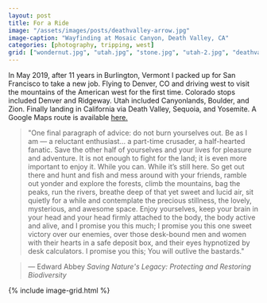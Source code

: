 ```yaml
---
layout: post
title: For a Ride
image: "/assets/images/posts/deathvalley-arrow.jpg"
image-caption: "Wayfinding at Mosaic Canyon, Death Valley, CA"
categories: [photography, tripping, west]
grid: ["wondernut.jpg", "utah.jpg", "stone.jpg", "utah-2.jpg", "deathvalley-rock.jpg", "wondernut-sheep.jpg", "space-wagon-porch.jpg", "space-wagon-outside.jpg", "mosaic-canyon.jpg", "wondernut-barn.jpg"]
---
```


In May 2019, after 11 years in Burlington, Vermont I packed up for San Francisco to take a new job. Flying to Denver, CO and driving west to visit the mountains of the American west for the first time. Colorado stops included Denver and Ridgeway. Utah included Canyonlands, Boulder, and Zion. Finally landing in California via Death Valley, Sequoia, and Yosemite. A Google Maps route is available <a href="https://www.google.com/maps/dir/Denver,+CO/Johnson+Village,+CO/Orvis+Hot+Springs/Dead+Horse+Point+State+Park/Burr+Trail+Rd,+Utah/Zion+National+Park,+Utah/Death+Valley+National+Park/Camp+Nelson,+CA/Yosemite+National+Park,+California/San+Francisco,+CA/@36.8678503,-119.4580817,8.65z/data=!4m63!4m62!1m5!1m1!1s0x876b80aa231f17cf:0x118ef4f8278a36d6!2m2!1d-104.990251!2d39.7392358!1m5!1m1!1s0x8715345411abf979:0x194241f4cef95f25!2m2!1d-106.1066835!2d38.8108291!1m5!1m1!1s0x873f3cc8a24446f3:0x47c2f1de976cb8d9!2m2!1d-107.7350771!2d38.1338064!1m5!1m1!1s0x87481275110f6399:0xee2b196d782ab94c!2m2!1d-109.7405716!2d38.4748255!1m5!1m1!1s0x8735fb0b7af1592d:0xd77f245f8f3fecc5!2m2!1d-111.109684!2d37.8689522!1m5!1m1!1s0x80caead08844f8d9:0x7c2e3a15aa3656f5!2m2!1d-113.0263005!2d37.2982022!1m5!1m1!1s0x80c74b7776ae8a47:0xccc9f07c7bf2b054!2m2!1d-117.0794078!2d36.5053891!1m5!1m1!1s0x80c01c46d2385939:0x108e0cf06f425663!2m2!1d-118.6092561!2d36.1427237!1m5!1m1!1s0x8096f09df58aecc5:0x2d249c2ced8003fe!2m2!1d-119.5383294!2d37.8651011!1m5!1m1!1s0x80859a6d00690021:0x4a501367f076adff!2m2!1d-122.4194155!2d37.7749295!3e0!4e1" target="_blank">here. </a>

> "One final paragraph of advice: do not burn yourselves out. Be as I am — a reluctant enthusiast... a part-time crusader, a half-hearted fanatic. Save the other half of yourselves and your lives for pleasure and adventure. It is not enough to fight for the land; it is even more important to enjoy it. While you can. While it’s still here. So get out there and hunt and fish and mess around with your friends, ramble out yonder and explore the forests, climb the mountains, bag the peaks, run the rivers, breathe deep of that yet sweet and lucid air, sit quietly for a while and contemplate the precious stillness, the lovely, mysterious, and awesome space. Enjoy yourselves, keep your brain in your head and your head firmly attached to the body, the body active and alive, and I promise you this much; I promise you this one sweet victory over our enemies, over those desk-bound men and women with their hearts in a safe deposit box, and their eyes hypnotized by desk calculators. I promise you this; You will outlive the bastards."

>— Edward Abbey *‌Saving Nature's Legacy: Protecting and Restoring Biodiversity*


{% include image-grid.html %}

